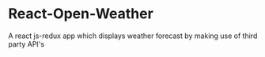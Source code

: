 # React-Open-Weather
A react js-redux app which displays weather forecast by making use of third party API's 
